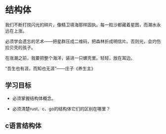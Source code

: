 # 结构体

我们不断打捞闪光的碎片，像精卫填海那样固执。每一粒沙都藏着星图，而潮水永远在上涨。

必须学会遗忘的艺术——把星群压成二维码，把森林折成明信片。否则光，会灼伤捡贝壳的孩子。

在涨潮之前，我要把整个海洋，装进一只螺壳里。轻轻，放在耳边。

“吾生也有涯，而知也无涯”——庄子《养生主》

## 学习目标

- 必须掌握结构体概念。

- 必须清楚rust、c、go的结构体它们的区别在哪里？

## c语言结构体























































